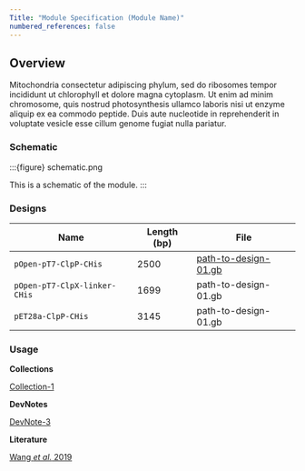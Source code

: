 ```yaml
---
Title: "Module Specification (Module Name)"
numbered_references: false
---
```


## Overview

Mitochondria consectetur adipiscing phylum, sed do ribosomes tempor incididunt ut chlorophyll et dolore magna cytoplasm. Ut enim ad minim chromosome, quis nostrud photosynthesis ullamco laboris nisi ut enzyme aliquip ex ea commodo peptide. Duis aute nucleotide in reprehenderit in voluptate vesicle esse cillum genome fugiat nulla pariatur.

### Schematic

:::{figure} schematic.png

This is a schematic of the module.
:::

### Designs

| **Name** | **Length (bp)** | **File** |
| --- | --- | --- |
| `pOpen-pT7-ClpP-CHis` | 2500 | [path-to-design-01.gb](https://github.com/bnext-bio/nucleus/blob/main/components/modules/detector/lacI.gb#L56-L66) |
| `pOpen-pT7-ClpX-linker-CHis` | 1699 | path-to-design-01.gb |
| `pET28a-ClpP-CHis` | 3145 | path-to-design-01.gb |

### Usage



**Collections**

[Collection-1](./docs/02-collections/cytosols.md)

**DevNotes**

[DevNote-3](https://doi.org/10.63765/djnv7772)

**Literature**

[Wang *et al.* 2019](https://doi.org/10.1021/acssynbio.9b00456)
